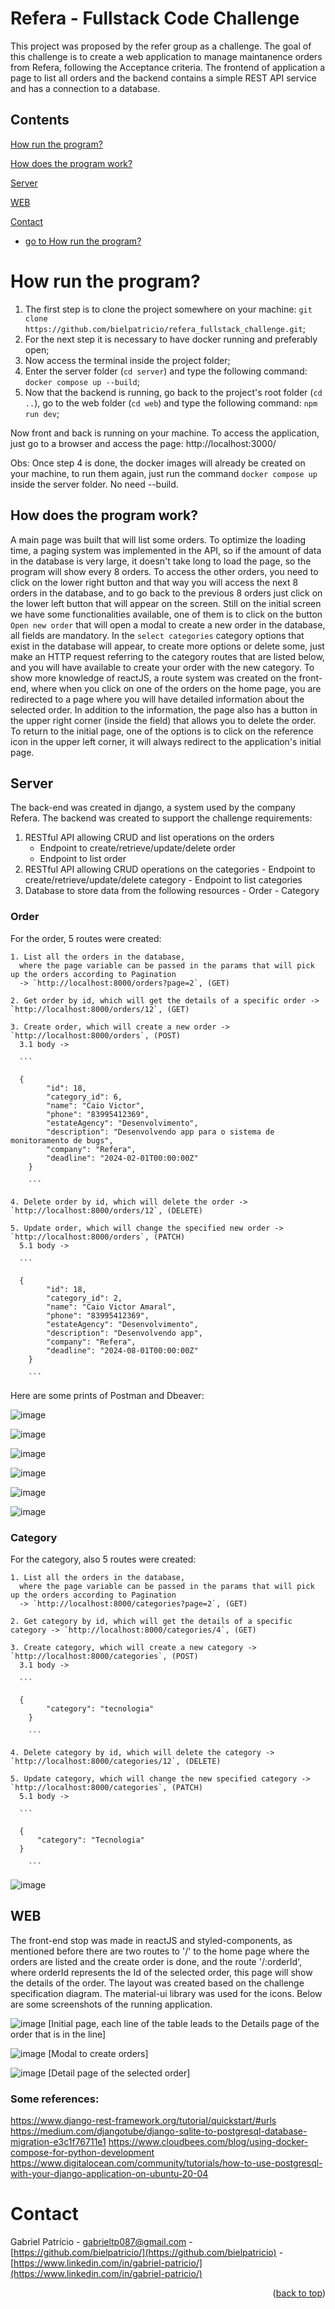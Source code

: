 # Refera - Fullstack Code Challenge

This project was proposed by the refer group as a challenge. The goal of this challenge is to create a web application to manage maintanence orders from Refera, following the Acceptance criteria. The frontend of application a page to list all orders and the backend contains a simple REST API service and has a connection to a database.

## Contents

<p align="center">
  <p><a href="#'How run the program?'" title=" go to How run the program?">How run the program?</a></p>
  <p><a href="##How does the program work?" title=" go to How does the program work?">How does the program work?</a></p>
  <p><a href="##Server" title=" go to Server">Server</a></p>
  <p><a href="##WEB" title=" go to WEB">WEB</a></p>
  <p><a href="#contact" title=" go to Contact">Contact</a></p>
</p>

- [go to How run the program?](#how-does-the-program-work)

# How run the program?
  1. The first step is to clone the project somewhere on your machine: `git clone https://github.com/bielpatricio/refera_fullstack_challenge.git`;
  2. For the next step it is necessary to have docker running and preferably open;
  3. Now access the terminal inside the project folder;
  4. Enter the server folder (`cd server`) and type the following command: `docker compose up --build`;
  5. Now that the backend is running, go back to the project's root folder (`cd ..`), go to the web folder (`cd web`) and type the following command: `npm run dev`;
  
  Now front and back is running on your machine.
  To access the application, just go to a browser and access the page: http://localhost:3000/
  
  Obs: Once step 4 is done, the docker images will already be created on your machine, to run them again, just run the command `docker compose up` inside the server folder. No need --build.

## How does the program work?
  A main page was built that will list some orders. To optimize the loading time, a paging system was implemented in the API, so if the amount of data in the database is very large, it doesn't take long to load the page, so the program will show every 8 orders. To access the other orders, you need to click on the lower right button and that way you will access the next 8 orders in the database, and to go back to the previous 8 orders just click on the lower left button that will appear on the screen.
  Still on the initial screen we have some functionalities available, one of them is to click on the button `Open new order` that will open a modal to create a new order in the database, all fields are mandatory. In the `select categories` category options that exist in the database will appear, to create more options or delete some, just make an HTTP request referring to the category routes that are listed below, and you will have available to create your order with the new category.
  To show more knowledge of reactJS, a route system was created on the front-end, where when you click on one of the orders on the home page, you are redirected to a page where you will have detailed information about the selected order. In addition to the information, the page also has a button in the upper right corner (inside the field) that allows you to delete the order. To return to the initial page, one of the options is to click on the reference icon in the upper left corner, it will always redirect to the application's initial page.
  
## Server
  The back-end was created in django, a system used by the company Refera. The backend was created to support the challenge requirements:
  
  1. RESTful API allowing CRUD and list operations on the orders
     - Endpoint to create/retrieve/update/delete order
     - Endpoint to list order
  2. RESTful API allowing CRUD operations on the categories
    - Endpoint to create/retrieve/update/delete category
    - Endpoint to list categories
  3. Database to store data from the following resources
    - Order
    - Category
   
  ### Order
   For the order, 5 routes were created:
   
    1. List all the orders in the database, 
      where the page variable can be passed in the params that will pick up the orders according to Pagination
      -> `http://localhost:8000/orders?page=2`, (GET)
    
    2. Get order by id, which will get the details of a specific order -> `http://localhost:8000/orders/12`, (GET)
    
    3. Create order, which will create a new order -> `http://localhost:8000/orders`, (POST)
      3.1 body ->
      
      ```
      
      {
            "id": 18,
            "category_id": 6,
            "name": "Caio Victor",
            "phone": "83995412369",
            "estateAgency": "Desenvolvimento",
            "description": "Desenvolvendo app para o sistema de monitoramento de bugs",
            "company": "Refera",
            "deadline": "2024-02-01T00:00:00Z"
        }
        
        ```
  
    4. Delete order by id, which will delete the order -> `http://localhost:8000/orders/12`, (DELETE)
    
    5. Update order, which will change the specified new order -> `http://localhost:8000/orders`, (PATCH)
      5.1 body ->
      
      ```
      
      {
            "id": 18,
            "category_id": 2,
            "name": "Caio Victor Amaral",
            "phone": "83995412369",
            "estateAgency": "Desenvolvimento",
            "description": "Desenvolvendo app",
            "company": "Refera",
            "deadline": "2024-08-01T00:00:00Z"
        }
        
        ```
        
Here are some prints of Postman and Dbeaver:

![image](https://user-images.githubusercontent.com/32223762/209236553-0a0924bf-db93-4dd6-a42c-e2db149a65f8.png)

![image](https://user-images.githubusercontent.com/32223762/209234082-ba1e11b3-0ac0-44d1-8726-2c14d9269426.png)

![image](https://user-images.githubusercontent.com/32223762/209234345-61719fd4-a7a4-4caf-8893-4eb314284510.png)

![image](https://user-images.githubusercontent.com/32223762/209234668-293ac1d4-4c51-45e7-a37d-9cea46f986c4.png)

![image](https://user-images.githubusercontent.com/32223762/209234729-0f3540ba-81a8-499a-afd0-30f1aa5e4f0f.png)

![image](https://user-images.githubusercontent.com/32223762/209234896-5a323c28-b71d-4de5-bac1-78ae892fa1df.png)


### Category
   For the category, also 5 routes were created:
   
    1. List all the orders in the database, 
      where the page variable can be passed in the params that will pick up the orders according to Pagination 
      -> `http://localhost:8000/categories?page=2`, (GET)
    
    2. Get category by id, which will get the details of a specific category -> `http://localhost:8000/categories/4`, (GET)
    
    3. Create category, which will create a new category -> `http://localhost:8000/categories`, (POST)
      3.1 body ->
      
      ```
      
      {
            "category": "tecnologia"
        }
        
        ```
  
    4. Delete category by id, which will delete the category -> `http://localhost:8000/categories/12`, (DELETE)
    
    5. Update category, which will change the new specified category -> `http://localhost:8000/categories`, (PATCH)
      5.1 body ->
      
      ```
      
      {
          "category": "Tecnologia"
      }
        
        ```    

![image](https://user-images.githubusercontent.com/32223762/209234781-3719b338-e812-4a68-ad84-19b08983b854.png)





## WEB
  The front-end stop was made in reactJS and styled-components, as mentioned before there are two routes to '/' to the home page where the orders are listed and the create order is done, and the route '/:orderId', where orderId represents the Id of the selected order, this page will show the details of the order. The layout was created based on the challenge specification diagram. The material-ui library was used for the icons. Below are some screenshots of the running application.
  
 ![image](https://user-images.githubusercontent.com/32223762/209229915-46474269-3ec8-42ac-a2bf-f0e09c737671.png)
  [Initial page, each line of the table leads to the Details page of the order that is in the line]
  
![image](https://user-images.githubusercontent.com/32223762/209229361-d2e3d66c-0141-4c5c-ba44-5c3bce83e6c4.png)
 [Modal to create orders]

![image](https://user-images.githubusercontent.com/32223762/209229744-43f13e6f-61ef-4bfa-904b-b1b00775d81e.png)
[Detail page of the selected order]



### Some references:

https://www.django-rest-framework.org/tutorial/quickstart/#urls
https://medium.com/djangotube/django-sqlite-to-postgresql-database-migration-e3c1f76711e1
https://www.cloudbees.com/blog/using-docker-compose-for-python-development
https://www.digitalocean.com/community/tutorials/how-to-use-postgresql-with-your-django-application-on-ubuntu-20-04

# Contact

Gabriel Patrício - gabrieltp087@gmail.com - [https://github.com/bielpatricio/](https://github.com/bielpatricio) -[https://www.linkedin.com/in/gabriel-patricio/](https://www.linkedin.com/in/gabriel-patricio/)

<p align="right">(<a href="#top">back to top</a>)</p>
